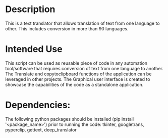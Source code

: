# Description
This is a text translator that allows translation of text from one language to other. This includes conversion in more than 90 languages.

# Intended Use
This script can be used as reusable piece of code in any automation tool/software that requires conversion of text from one language to another. The Translate and copytoclipboard functions of the application can be leveraged in other projects. The Graphical user interface is created to showcase the capabilities of the code as a standalone application.

# Dependencies:
The following python packages should be installed (pip install '<package_name>') prior to running the code: tkinter, googletrans, pyperclip, gettext, deep_translator
